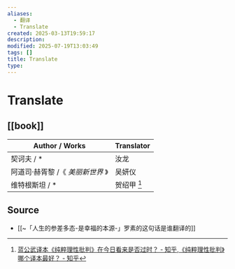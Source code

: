 ```yaml
---
aliases:
  - 翻译
  - Translate
created: 2025-03-13T19:59:17
description: 
modified: 2025-07-19T13:03:49
tags: []
title: Translate
type:
---
```


# Translate

## [[book]]

| Author / Works       | Translator    |
| -------------------- | ------------- |
| 契诃夫 / \*             | 汝龙            |
| 阿道司·赫胥黎 /《 _美丽新世界_ 》 | 吴妍仪           |
| 维特根斯坦 / \*           | 贺绍甲 [^纯粹理性批判] |

## Source

- [[~「人生的参差多态-是幸福的本源-」罗素的这句话是谁翻译的]]

[^纯粹理性批判]:[蓝公武译本《纯粹理性批判》在今日看来是否过时？ - 知乎](https://www.zhihu.com/question/58808946/answer/171793852),[《纯粹理性批判》哪个译本最好？ - 知乎](https://www.zhihu.com/question/33542320/answer/137574447)
